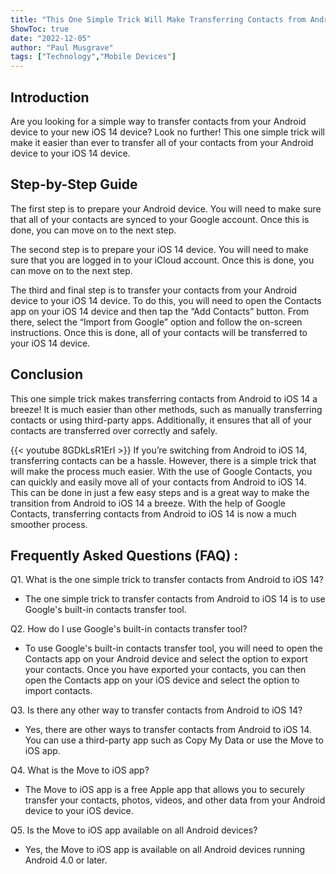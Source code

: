 ```yaml
---
title: "This One Simple Trick Will Make Transferring Contacts from Android to iOS 14 a Breeze!"
ShowToc: true 
date: "2022-12-05"
author: "Paul Musgrave" 
tags: ["Technology","Mobile Devices"]
---
```

## Introduction

Are you looking for a simple way to transfer contacts from your Android device to your new iOS 14 device? Look no further! This one simple trick will make it easier than ever to transfer all of your contacts from your Android device to your iOS 14 device. 

## Step-by-Step Guide

The first step is to prepare your Android device. You will need to make sure that all of your contacts are synced to your Google account. Once this is done, you can move on to the next step. 

The second step is to prepare your iOS 14 device. You will need to make sure that you are logged in to your iCloud account. Once this is done, you can move on to the next step. 

The third and final step is to transfer your contacts from your Android device to your iOS 14 device. To do this, you will need to open the Contacts app on your iOS 14 device and then tap the “Add Contacts” button. From there, select the “Import from Google” option and follow the on-screen instructions. Once this is done, all of your contacts will be transferred to your iOS 14 device. 

## Conclusion

This one simple trick makes transferring contacts from Android to iOS 14 a breeze! It is much easier than other methods, such as manually transferring contacts or using third-party apps. Additionally, it ensures that all of your contacts are transferred over correctly and safely.

{{< youtube 8GDkLsR1ErI >}} 
If you’re switching from Android to iOS 14, transferring contacts can be a hassle. However, there is a simple trick that will make the process much easier. With the use of Google Contacts, you can quickly and easily move all of your contacts from Android to iOS 14. This can be done in just a few easy steps and is a great way to make the transition from Android to iOS 14 a breeze. With the help of Google Contacts, transferring contacts from Android to iOS 14 is now a much smoother process.

## Frequently Asked Questions (FAQ) :
Q1. What is the one simple trick to transfer contacts from Android to iOS 14? 
- The one simple trick to transfer contacts from Android to iOS 14 is to use Google's built-in contacts transfer tool.

Q2. How do I use Google's built-in contacts transfer tool?
- To use Google's built-in contacts transfer tool, you will need to open the Contacts app on your Android device and select the option to export your contacts. Once you have exported your contacts, you can then open the Contacts app on your iOS device and select the option to import contacts.

Q3. Is there any other way to transfer contacts from Android to iOS 14?
- Yes, there are other ways to transfer contacts from Android to iOS 14. You can use a third-party app such as Copy My Data or use the Move to iOS app.

Q4. What is the Move to iOS app?
- The Move to iOS app is a free Apple app that allows you to securely transfer your contacts, photos, videos, and other data from your Android device to your iOS device.

Q5. Is the Move to iOS app available on all Android devices?
- Yes, the Move to iOS app is available on all Android devices running Android 4.0 or later.



